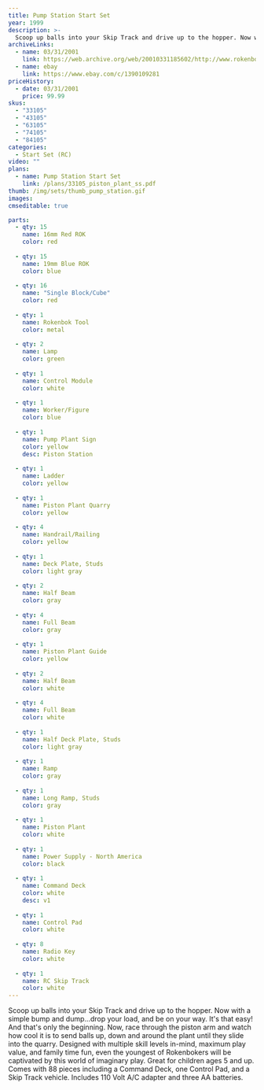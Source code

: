 ```yaml
---
title: Pump Station Start Set
year: 1999
description: >-
  Scoop up balls into your Skip Track and drive up to the hopper. Now with a simple bump and dump...drop your load, and be on your way. It's that easy! And that's only the beginning.
archiveLinks:
  - name: 03/31/2001
    link: https://web.archive.org/web/20010331185602/http://www.rokenbok.com/catalog/pd_ss_pump.html
  - name: ebay
    link: https://www.ebay.com/c/1390109281
priceHistory:
  - date: 03/31/2001
    price: 99.99
skus:
  - "33105"
  - "43105"
  - "63105"
  - "74105"
  - "84105"
categories:
  - Start Set (RC)
video: ""
plans:
  - name: Pump Station Start Set
    link: /plans/33105_piston_plant_ss.pdf
thumb: /img/sets/thumb_pump_station.gif
images:
cmseditable: true

parts:
  - qty: 15
    name: 16mm Red ROK
    color: red
    
  - qty: 15
    name: 19mm Blue ROK
    color: blue
    
  - qty: 16
    name: "Single Block/Cube"
    color: red
    
  - qty: 1
    name: Rokenbok Tool
    color: metal
    
  - qty: 2
    name: Lamp
    color: green
    
  - qty: 1
    name: Control Module
    color: white
    
  - qty: 1
    name: Worker/Figure
    color: blue
    
  - qty: 1
    name: Pump Plant Sign
    color: yellow
    desc: Piston Station
    
  - qty: 1
    name: Ladder
    color: yellow
    
  - qty: 1
    name: Piston Plant Quarry
    color: yellow
    
  - qty: 4
    name: Handrail/Railing
    color: yellow
    
  - qty: 1
    name: Deck Plate, Studs
    color: light gray
    
  - qty: 2
    name: Half Beam
    color: gray
    
  - qty: 4
    name: Full Beam
    color: gray
    
  - qty: 1
    name: Piston Plant Guide
    color: yellow
    
  - qty: 2
    name: Half Beam
    color: white
    
  - qty: 4
    name: Full Beam
    color: white
    
  - qty: 1
    name: Half Deck Plate, Studs
    color: light gray
    
  - qty: 1
    name: Ramp
    color: gray
    
  - qty: 1
    name: Long Ramp, Studs
    color: gray
    
  - qty: 1
    name: Piston Plant
    color: white
    
  - qty: 1
    name: Power Supply - North America
    color: black
    
  - qty: 1
    name: Command Deck
    color: white
    desc: v1
    
  - qty: 1
    name: Control Pad
    color: white
    
  - qty: 8
    name: Radio Key
    color: white
    
  - qty: 1
    name: RC Skip Track
    color: white
---
```

Scoop up balls into your Skip Track and drive up to the hopper. Now with a simple bump and dump...drop your load, and be on your way. It's that easy! And that's only the beginning. Now, race through the piston arm and watch how cool it is to send balls up, down and around the plant until they slide into the quarry. Designed with multiple skill levels in-mind, maximum play value, and family time fun, even the youngest of Rokenbokers will be captivated by this world of imaginary play. Great for children ages 5 and up. Comes with 88 pieces including a Command Deck, one Control Pad, and a Skip Track vehicle. Includes 110 Volt A/C adapter and three AA batteries.
